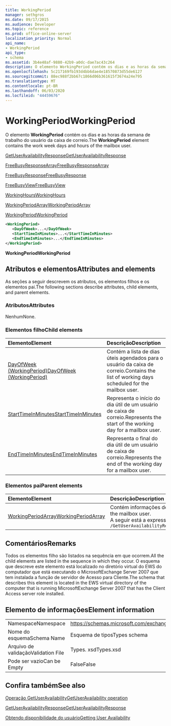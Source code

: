 ```yaml
---
title: WorkingPeriod
manager: sethgros
ms.date: 09/17/2015
ms.audience: Developer
ms.topic: reference
ms.prod: office-online-server
localization_priority: Normal
api_name:
- WorkingPeriod
api_type:
- schema
ms.assetid: 3b4e48af-9880-42b9-a0dc-dae7ac43c264
description: O elemento WorkingPeriod contém os dias e as horas da semana de trabalho do usuário da caixa de correio.
ms.openlocfilehash: 5c217169fb193d4bb6dae4e18570873d55de6127
ms.sourcegitcommit: 88ec988f2bb67c1866d06b361615f3674a24e795
ms.translationtype: MT
ms.contentlocale: pt-BR
ms.lasthandoff: 06/03/2020
ms.locfileid: "44459676"
---
```

# <a name="workingperiod"></a><span data-ttu-id="3608e-103">WorkingPeriod</span><span class="sxs-lookup"><span data-stu-id="3608e-103">WorkingPeriod</span></span>

<span data-ttu-id="3608e-104">O elemento **WorkingPeriod** contém os dias e as horas da semana de trabalho do usuário da caixa de correio.</span><span class="sxs-lookup"><span data-stu-id="3608e-104">The **WorkingPeriod** element contains the work week days and hours of the mailbox user.</span></span> 
  
[<span data-ttu-id="3608e-105">GetUserAvailabilityResponse</span><span class="sxs-lookup"><span data-stu-id="3608e-105">GetUserAvailabilityResponse</span></span>](getuseravailabilityresponse.md)
  
[<span data-ttu-id="3608e-106">FreeBusyResponseArray</span><span class="sxs-lookup"><span data-stu-id="3608e-106">FreeBusyResponseArray</span></span>](freebusyresponsearray.md)
  
[<span data-ttu-id="3608e-107">FreeBusyResponse</span><span class="sxs-lookup"><span data-stu-id="3608e-107">FreeBusyResponse</span></span>](freebusyresponse.md)
  
[<span data-ttu-id="3608e-108">FreeBusyView</span><span class="sxs-lookup"><span data-stu-id="3608e-108">FreeBusyView</span></span>](freebusyview.md)
  
[<span data-ttu-id="3608e-109">WorkingHours</span><span class="sxs-lookup"><span data-stu-id="3608e-109">WorkingHours</span></span>](workinghours-ex15websvcsotherref.md)
  
[<span data-ttu-id="3608e-110">WorkingPeriodArray</span><span class="sxs-lookup"><span data-stu-id="3608e-110">WorkingPeriodArray</span></span>](workingperiodarray.md)
  
[<span data-ttu-id="3608e-111">WorkingPeriod</span><span class="sxs-lookup"><span data-stu-id="3608e-111">WorkingPeriod</span></span>](workingperiod.md)
  
```xml
<WorkingPeriod>
   <DayOfWeek>...</DayOfWeek>
   <StartTimeInMinutes>...</StartTimeInMinutes>
   <EndTimeInMinutes>...</EndTimeInMinutes>
</WorkingPeriod>
```

 <span data-ttu-id="3608e-112">**WorkingPeriod**</span><span class="sxs-lookup"><span data-stu-id="3608e-112">**WorkingPeriod**</span></span>
## <a name="attributes-and-elements"></a><span data-ttu-id="3608e-113">Atributos e elementos</span><span class="sxs-lookup"><span data-stu-id="3608e-113">Attributes and elements</span></span>

<span data-ttu-id="3608e-114">As seções a seguir descrevem os atributos, os elementos filhos e os elementos pai.</span><span class="sxs-lookup"><span data-stu-id="3608e-114">The following sections describe attributes, child elements, and parent elements.</span></span>
  
### <a name="attributes"></a><span data-ttu-id="3608e-115">Atributos</span><span class="sxs-lookup"><span data-stu-id="3608e-115">Attributes</span></span>

<span data-ttu-id="3608e-116">Nenhum</span><span class="sxs-lookup"><span data-stu-id="3608e-116">None.</span></span>
  
### <a name="child-elements"></a><span data-ttu-id="3608e-117">Elementos filho</span><span class="sxs-lookup"><span data-stu-id="3608e-117">Child elements</span></span>

|<span data-ttu-id="3608e-118">**Elemento**</span><span class="sxs-lookup"><span data-stu-id="3608e-118">**Element**</span></span>|<span data-ttu-id="3608e-119">**Descrição**</span><span class="sxs-lookup"><span data-stu-id="3608e-119">**Description**</span></span>|
|:-----|:-----|
|[<span data-ttu-id="3608e-120">DayOfWeek (WorkingPeriod)</span><span class="sxs-lookup"><span data-stu-id="3608e-120">DayOfWeek (WorkingPeriod)</span></span>](dayofweek-workingperiod.md) <br/> |<span data-ttu-id="3608e-121">Contém a lista de dias úteis agendados para o usuário da caixa de correio.</span><span class="sxs-lookup"><span data-stu-id="3608e-121">Contains the list of working days scheduled for the mailbox user.</span></span>  <br/> |
|[<span data-ttu-id="3608e-122">StartTimeInMinutes</span><span class="sxs-lookup"><span data-stu-id="3608e-122">StartTimeInMinutes</span></span>](starttimeinminutes.md) <br/> |<span data-ttu-id="3608e-123">Representa o início do dia útil de um usuário de caixa de correio.</span><span class="sxs-lookup"><span data-stu-id="3608e-123">Represents the start of the working day for a mailbox user.</span></span>  <br/> |
|[<span data-ttu-id="3608e-124">EndTimeInMinutes</span><span class="sxs-lookup"><span data-stu-id="3608e-124">EndTimeInMinutes</span></span>](endtimeinminutes.md) <br/> |<span data-ttu-id="3608e-125">Representa o final do dia útil de um usuário de caixa de correio.</span><span class="sxs-lookup"><span data-stu-id="3608e-125">Represents the end of the working day for a mailbox user.</span></span>  <br/> |
   
### <a name="parent-elements"></a><span data-ttu-id="3608e-126">Elementos pai</span><span class="sxs-lookup"><span data-stu-id="3608e-126">Parent elements</span></span>

|<span data-ttu-id="3608e-127">**Elemento**</span><span class="sxs-lookup"><span data-stu-id="3608e-127">**Element**</span></span>|<span data-ttu-id="3608e-128">**Descrição**</span><span class="sxs-lookup"><span data-stu-id="3608e-128">**Description**</span></span>|
|:-----|:-----|
|[<span data-ttu-id="3608e-129">WorkingPeriodArray</span><span class="sxs-lookup"><span data-stu-id="3608e-129">WorkingPeriodArray</span></span>](workingperiodarray.md) <br/> |<span data-ttu-id="3608e-130">Contém informações de período de trabalho para o usuário da caixa de correio.</span><span class="sxs-lookup"><span data-stu-id="3608e-130">Contains working period information for the mailbox user.</span></span>  <br/> <span data-ttu-id="3608e-131">A seguir está a expressão XPath para este elemento:</span><span class="sxs-lookup"><span data-stu-id="3608e-131">The following is the XPath expression to this element:</span></span>  <br/>  `/GetUserAvailabilityResponse/FreeBusyResponseArray/FreeBusyResponse/FreeBusyView/WorkingHours/WorkingPeriodArray` <br/> |
   
## <a name="remarks"></a><span data-ttu-id="3608e-132">Comentários</span><span class="sxs-lookup"><span data-stu-id="3608e-132">Remarks</span></span>

<span data-ttu-id="3608e-133">Todos os elementos filho são listados na sequência em que ocorrem.</span><span class="sxs-lookup"><span data-stu-id="3608e-133">All the child elements are listed in the sequence in which they occur.</span></span> <span data-ttu-id="3608e-134">O esquema que descreve este elemento está localizado no diretório virtual do EWS do computador que está executando o MicrosoftExchange Server 2007 que tem instalada a função de servidor de Acesso para Cliente.</span><span class="sxs-lookup"><span data-stu-id="3608e-134">The schema that describes this element is located in the EWS virtual directory of the computer that is running MicrosoftExchange Server 2007 that has the Client Access server role installed.</span></span>
  
## <a name="element-information"></a><span data-ttu-id="3608e-135">Elemento de informações</span><span class="sxs-lookup"><span data-stu-id="3608e-135">Element information</span></span>

|||
|:-----|:-----|
|<span data-ttu-id="3608e-136">Namespace</span><span class="sxs-lookup"><span data-stu-id="3608e-136">Namespace</span></span>  <br/> |https://schemas.microsoft.com/exchange/services/2006/types  <br/> |
|<span data-ttu-id="3608e-137">Nome do esquema</span><span class="sxs-lookup"><span data-stu-id="3608e-137">Schema Name</span></span>  <br/> |<span data-ttu-id="3608e-138">Esquema de tipos</span><span class="sxs-lookup"><span data-stu-id="3608e-138">Types schema</span></span>  <br/> |
|<span data-ttu-id="3608e-139">Arquivo de validação</span><span class="sxs-lookup"><span data-stu-id="3608e-139">Validation File</span></span>  <br/> |<span data-ttu-id="3608e-140">Types. xsd</span><span class="sxs-lookup"><span data-stu-id="3608e-140">Types.xsd</span></span>  <br/> |
|<span data-ttu-id="3608e-141">Pode ser vazio</span><span class="sxs-lookup"><span data-stu-id="3608e-141">Can be Empty</span></span>  <br/> |<span data-ttu-id="3608e-142">False</span><span class="sxs-lookup"><span data-stu-id="3608e-142">False</span></span>  <br/> |
   
## <a name="see-also"></a><span data-ttu-id="3608e-143">Confira também</span><span class="sxs-lookup"><span data-stu-id="3608e-143">See also</span></span>



[<span data-ttu-id="3608e-144">Operação GetUserAvailability</span><span class="sxs-lookup"><span data-stu-id="3608e-144">GetUserAvailability operation</span></span>](getuseravailability-operation.md)
  
[<span data-ttu-id="3608e-145">GetUserAvailabilityResponse</span><span class="sxs-lookup"><span data-stu-id="3608e-145">GetUserAvailabilityResponse</span></span>](getuseravailabilityresponse.md)


[<span data-ttu-id="3608e-146">Obtendo disponibilidade do usuário</span><span class="sxs-lookup"><span data-stu-id="3608e-146">Getting User Availability</span></span>](https://msdn.microsoft.com/library/d4133fcb-9b0f-4e6b-aadf-a389da83516a%28Office.15%29.aspx)

